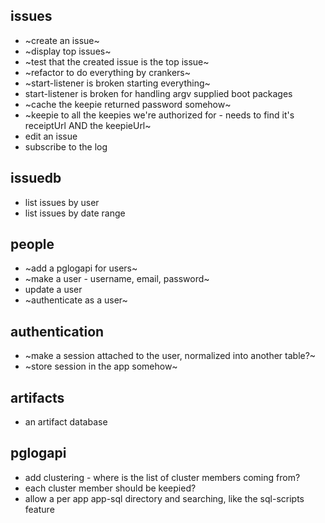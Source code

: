 ## issues

* ~create an issue~
* ~display top issues~
* ~test that the created issue is the top issue~
* ~refactor to do everything by crankers~
* ~start-listener is broken starting everything~
* start-listener is broken for handling argv supplied boot packages
* ~cache the keepie returned password somehow~
* ~keepie to all the keepies we're authorized for - needs to find it's receiptUrl AND the keepieUrl~
* edit an issue
* subscribe to the log

## issuedb

* list issues by user
* list issues by date range

## people

* ~add a pglogapi for users~
* ~make a user - username, email, password~
* update a user
* ~authenticate as a user~

## authentication

* ~make a session attached to the user, normalized into another table?~
* ~store session in the app somehow~

## artifacts

* an artifact database

## pglogapi

* add clustering - where is the list of cluster members coming from?
 * each cluster member should be keepied?
* allow a per app app-sql directory and searching, like the sql-scripts feature
